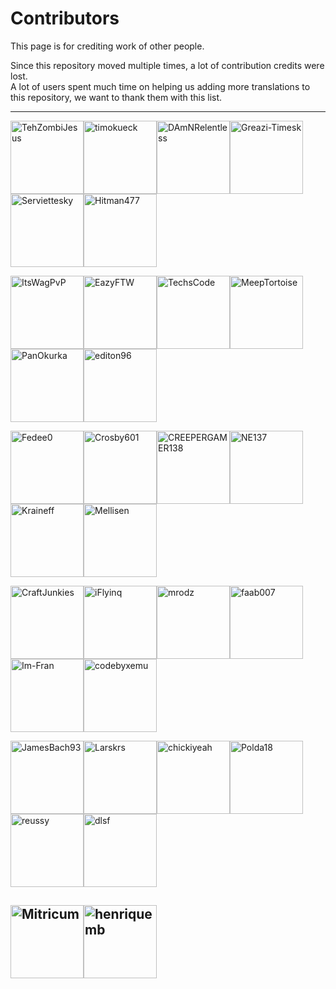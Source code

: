 # **Contributors**

This page is for crediting work of other people.

Since this repository moved multiple times, a lot of contribution credits were lost.<br>
A lot of users spent much time on helping us adding more translations to this repository, we want to thank them with this list.

---

[<img alt="TehZombiJesus" src="https://avatars.githubusercontent.com/u/81379135?v=4&s=117" width="117">](https://github.com/TehZombiJesus)[<img alt="timokueck" src="https://avatars.githubusercontent.com/u/59776330?v=4&s=117" width="117">](https://github.com/timokueck)[<img alt="DAmNRelentless" src="https://avatars.githubusercontent.com/u/16513358?v=4&s=117" width="117">](https://github.com/DAmNRelentless)[<img alt="Greazi-Timesk" src="https://avatars.githubusercontent.com/u/69437555?v=4&s=117" width="117">](https://github.com/Greazi-Times)[<img alt="Serviettesky" src="https://avatars.githubusercontent.com/u/56211508?v=4&s=117" width="117">](https://github.com/Serviettesky)[<img alt="Hitman477" src="https://avatars.githubusercontent.com/u/19522113?v=4&s=117" width="117">](https://github.com/Hitman477)

[<img alt="ItsWagPvP" src="https://avatars.githubusercontent.com/u/71121134?v=4&s=117" width="117">](https://github.com/ItsWagPvP)[<img alt="EazyFTW" src="https://avatars.githubusercontent.com/u/13033307?v=4&s=117" width="117">](https://github.com/EazyFTW)[<img alt="TechsCode" src="https://avatars.githubusercontent.com/u/14386031?v=4&s=117" width="117">](https://github.com/TechsCode)[<img alt="MeepTortoise" src="https://avatars.githubusercontent.com/u/72234877?v=4&s=117" width="117">](https://github.com/MeepTortoise)[<img alt="PanOkurka" src="https://avatars.githubusercontent.com/u/67430231?v=4&s=117" width="117">](https://github.com/PanOkurka)[<img alt="editon96" src="https://avatars.githubusercontent.com/u/42817235?v=4&s=117" width="117">](https://github.com/editon96)

[<img alt="Fedee0" src="https://avatars.githubusercontent.com/u/84406177?v=4&s=117" width="117">](https://github.com/Fedee0)[<img alt="Crosby601" src="https://avatars.githubusercontent.com/u/59035656?v=4&s=117" width="117">](https://github.com/Crosby601)[<img alt="CREEPERGAMER138" src="https://avatars.githubusercontent.com/u/24595466?v=4&s=117" width="117">](https://github.com/CREEPERGAMER138)[<img alt="NE137" src="https://avatars.githubusercontent.com/u/39844782?v=4&s=117" width="117">](https://github.com/NE137)[<img alt="Kraineff" src="https://avatars.githubusercontent.com/u/7906418?v=4&s=117" width="117">](https://github.com/Kraineff)[<img alt="Mellisen" src="https://avatars.githubusercontent.com/u/42451222?v=4&s=117" width="117">](https://github.com/Mellisen)

[<img alt="CraftJunkies" src="https://avatars.githubusercontent.com/u/73276572?v=4&s=117" width="117">](https://github.com/CraftJunkies)[<img alt="iFlyinq" src="https://avatars.githubusercontent.com/u/20583400?v=4&s=117" width="117">](https://github.com/iFlyinq)[<img alt="mrodz" src="https://avatars.githubusercontent.com/u/79176075?v=4&s=117" width="117">](https://github.com/mrodz)[<img alt="faab007" src="https://avatars.githubusercontent.com/u/28200451?v=4&s=117" width="117">](https://github.com/faab007)[<img alt="Im-Fran" src="https://avatars.githubusercontent.com/u/30329003?v=4&s=117" width="117">](https://github.com/Im-Fran)[<img alt="codebyxemu" src="https://avatars.githubusercontent.com/u/74688700?v=4&s=117" width="117">](https://github.com/codebyxemu)

[<img alt="JamesBach93" src="https://avatars.githubusercontent.com/u/18316658?v=4&s=117" width="117">](https://github.com/JamesBach93)[<img alt="Larskrs" src="https://avatars.githubusercontent.com/u/56251963?v=4&s=117" width="117">](https://github.com/Larskrs)[<img alt="chickiyeah" src="https://avatars.githubusercontent.com/u/55694044?v=4&s=117" width="117">](https://github.com/chickiyeah)[<img alt="Polda18" src="https://avatars.githubusercontent.com/u/25118993?v=4&s=117" width="117">](https://github.com/Polda18)[<img alt="reussy" src="https://avatars.githubusercontent.com/u/63428864?v=4&s=117" width="117">](https://github.com/reussy)[<img alt="dlsf" src="https://avatars.githubusercontent.com/u/35780068?v=4&s=117" width="117">](https://github.com/dlsf)

[<img alt="Mitricum" src="https://avatars.githubusercontent.com/u/63245289?v=4&s=117" width="117">](https://github.com/Mitricum)[<img alt="henriquemb" src="https://avatars.githubusercontent.com/u/39805521?v=4&s=117" width="117">](https://github.com/henriquemb)
---
